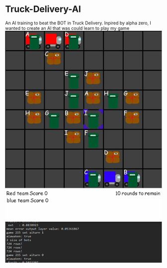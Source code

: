 # Truck-Delivery-AI
An AI training to beat the BOT in Truck Delivery. Inpired by alpha zero, I wanted to create an AI that was could learn to play my game
![](https://github.com/JohanHaggmark/Truck-Delivery-AI/blob/master/TruckDelivery%20AI.gif)
